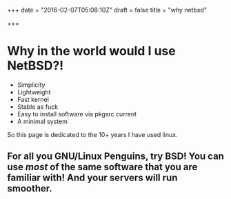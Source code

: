 +++
date = "2016-02-07T05:08:10Z"
draft = false
title = "why netbsd"

+++

# Why in the world would I use NetBSD?!

* Simplicity
* Lightweight
* Fast kernel
* Stable as fuck
* Easy to install software via pkgsrc current
* A minimal system

So this page is dedicated to the 10+ years I have used linux.

## For all you GNU/Linux Penguins, try BSD! You can use *most* of the same software that you are familiar with! And your servers will run smoother.

